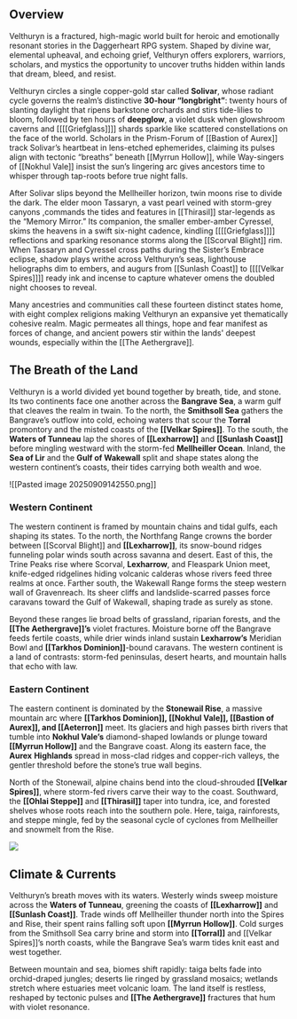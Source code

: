 ## Overview

Velthuryn is a fractured, high-magic world built for heroic and emotionally resonant stories in the Daggerheart RPG system. Shaped by divine war, elemental upheaval, and echoing grief, Velthuryn offers explorers, warriors, scholars, and mystics the opportunity to uncover truths hidden within lands that dream, bleed, and resist.

Velthuryn circles a single copper-gold star called **Solivar**, whose radiant cycle governs the realm’s distinctive **30-hour “longbright”**: twenty hours of slanting daylight that ripens barkstone orchards and stirs tide-lilies to bloom, followed by ten hours of **deepglow**, a violet dusk when glowshroom caverns and [[[[Griefglass]]]] shards sparkle like scattered constellations on the face of the world. Scholars in the Prism-Forum of [[Bastion of Aurex]] track Solivar’s heartbeat in lens-etched ephemerides, claiming its pulses align with tectonic “breaths” beneath [[Myrrun Hollow]], while Way-singers of [[Nokhul Vale]] insist the sun’s lingering arc gives ancestors time to whisper through tap-roots before true night falls.

After Solivar slips beyond the Mellheiller horizon, twin moons rise to divide the dark. The elder moon Tassaryn, a vast pearl veined with storm-grey canyons ,commands the tides and features in [[Thirasil]] star-legends as the “Memory Mirror.” Its companion, the smaller ember-amber Cyressel, skims the heavens in a swift six-night cadence, kindling [[[[Griefglass]]]] reflections and sparking resonance storms along the [[Scorval Blight]] rim. When Tassaryn and Cyressel cross paths during the Sister’s Embrace eclipse, shadow plays writhe across Velthuryn’s seas, lighthouse heliographs dim to embers, and augurs from [[Sunlash Coast]] to [[[[Velkar Spires]]]] ready ink and incense to capture whatever omens the doubled night chooses to reveal.

Many ancestries and communities call these fourteen distinct states home, with eight complex religions making Velthuryn an expansive yet thematically cohesive realm. Magic permeates all things, hope and fear manifest as forces of change, and ancient powers stir within the lands' deepest wounds, especially within the [[The Aethergrave]].

## The Breath of the Land

Velthuryn is a world divided yet bound together by breath, tide, and stone. Its two continents face one another across the **Bangrave Sea**, a warm gulf that cleaves the realm in twain. To the north, the **Smithsoll Sea** gathers the Bangrave’s outflow into cold, echoing waters that scour the **Torral** promontory and the misted coasts of the **[[Velkar Spires]]**. To the south, the **Waters of Tunneau** lap the shores of **[[Lexharrow]]** and **[[Sunlash Coast]]** before mingling westward with the storm-fed **Mellheiller Ocean**. Inland, the **Sea of Lir** and the **Gulf of Wakewall** split and shape states along the western continent’s coasts, their tides carrying both wealth and woe.

![[Pasted image 20250909142550.png]]
### Western Continent

The western continent is framed by mountain chains and tidal gulfs, each shaping its states. To the north, the Northfang Range crowns the border between [[Scorval Blight]] and **[[Lexharrow]]**, its snow-bound ridges funneling polar winds south across savanna and desert. East of this, the Trine Peaks rise where Scorval, **Lexharrow**, and Fleaspark Union meet, knife-edged ridgelines hiding volcanic calderas whose rivers feed three realms at once. Farther south, the Wakewall Range forms the steep western wall of Gravenreach. Its sheer cliffs and landslide-scarred passes force caravans toward the Gulf of Wakewall, shaping trade as surely as stone.

Beyond these ranges lie broad belts of grassland, riparian forests, and the **[[The Aethergrave]]’s** violet fractures. Moisture borne off the Bangrave feeds fertile coasts, while drier winds inland sustain **Lexharrow’s** Meridian Bowl and **[[Tarkhos Dominion]]**-bound caravans. The western continent is a land of contrasts: storm-fed peninsulas, desert hearts, and mountain halls that echo with law.

### Eastern Continent

The eastern continent is dominated by the **Stonewail Rise**, a massive mountain arc where **[[Tarkhos Dominion]], [[Nokhul Vale]], [[Bastion of Aurex]], and [[Aeterron]]** meet. Its glaciers and high passes birth rivers that tumble into **Nokhul Vale’s** diamond-shaped lowlands or plunge toward **[[Myrrun Hollow]]** and the Bangrave coast. Along its eastern face, the **Aurex** **Highlands** spread in moss-clad ridges and copper-rich valleys, the gentler threshold before the stone’s true wall begins.

North of the Stonewail, alpine chains bend into the cloud-shrouded **[[Velkar Spires]]**, where storm-fed rivers carve their way to the coast. Southward, the **[[Ohlai Steppe]]** and **[[Thirasil]]** taper into tundra, ice, and forested shelves whose roots reach into the southern pole. Here, taiga, rainforests, and steppe mingle, fed by the seasonal cycle of cyclones from Mellheiller and snowmelt from the Rise.

![](file:///C:/Users/joemc/AppData/Local/Temp/lu143688uu61k.tmp/lu143688uu61q_tmp_e70d507d.png)
## Climate & Currents

Velthuryn’s breath moves with its waters. Westerly winds sweep moisture across the **Waters of Tunneau**, greening the coasts of **[[Lexharrow]]** and **[[Sunlash Coast]]**. Trade winds off Mellheiller thunder north into the Spires and Rise, their spent rains falling soft upon **[[Myrrun Hollow]]**. Cold surges from the Smithsoll Sea carry brine and storm into **[[Torral]]** and [[Velkar Spires]]’s north coasts, while the Bangrave Sea’s warm tides knit east and west together.

Between mountain and sea, biomes shift rapidly: taiga belts fade into orchid-draped jungles; deserts lie ringed by grassland mosaics; wetlands stretch where estuaries meet volcanic loam. The land itself is restless, reshaped by tectonic pulses and **[[The Aethergrave]]** fractures that hum with violet resonance.